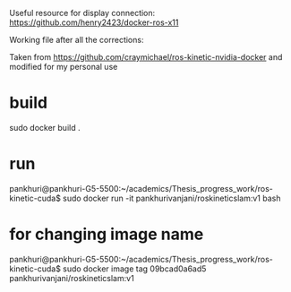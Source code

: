 Useful resource for display connection: https://github.com/henry2423/docker-ros-x11

Working file after all the corrections:

Taken from https://github.com/craymichael/ros-kinetic-nvidia-docker and modified for my personal use
 
# build

sudo docker build .

# run

pankhuri@pankhuri-G5-5500:~/academics/Thesis_progress_work/ros-kinetic-cuda$ sudo docker run -it pankhurivanjani/roskineticslam:v1 bash

# for changing image name 
pankhuri@pankhuri-G5-5500:~/academics/Thesis_progress_work/ros-kinetic-cuda$ sudo docker image tag 09bcad0a6ad5 pankhurivanjani/roskineticslam:v1
